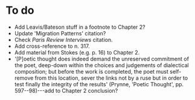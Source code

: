 # To do

* Add Leavis/Bateson stuff in a footnote to Chapter 2?
* Update 'Migration Patterns' citation?
* Check *Paris Review Interviews* citation.
* Add cross-reference to n. 317.
* Add material from Stokes (e.g. p. 16) to Chapter 2.
* '[P]oetic thought does indeed demand the unreserved commitment of the
  poet, deep-down within the choices and judgements of dialectical
  composition; but before the work is completed, the poet must self-remove
  from this location, sever the links not by a ruse but in order to test
  finally the integrity of the results' (Prynne, 'Poetic Thought', pp.
  597--98)---add to Chapter 2 conclusion?
